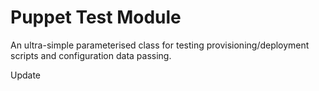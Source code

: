 Puppet Test Module
==================

An ultra-simple parameterised class for testing provisioning/deployment scripts
and configuration data passing.

Update